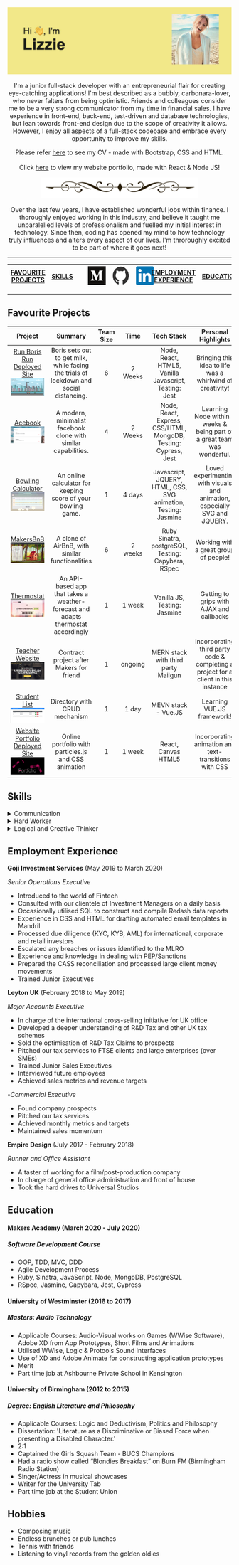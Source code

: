 ![header](https://github.com/LTurns/Github_CV/blob/master/images/header_with_image.png)

<p align="center">
I'm a junior full-stack developer with an entrepreneurial flair for creating eye-catching applications! I'm best described as a bubbly, carbonara-lover, who never falters from being optimistic. Friends and colleagues consider me to be a very strong communicator from my time in financial sales. I have experience in front-end, back-end, test-driven and database technologies, but lean towards front-end design due to the scope of creativity it allows. However, I enjoy all aspects of a full-stack codebase and embrace every opportunity to improve my skills. </p>
  <p align="center">
  Please refer <a href="https://lizziecv.netlify.app/">here</a> to see my CV - made with Bootstrap, CSS and HTML. <br></br> Click <a href="https://lizzieportfolio.netlify.app/">here</a> to view my website portfolio, made with React & Node JS!
</p>
<div align="center">
<img src="https://github.com/LTurns/LTurns/blob/master/new_border.png"/>
</div>


<p align="center"> 
Over the last few years, I have established wonderful jobs within finance. I thoroughly enjoyed working in this industry, and believe it taught me unparalelled levels of professionalism and fuelled my initial interest in technology. Since then, coding has opened my mind to how technology truly influences and alters every aspect of our lives. I'm throroughly excited to be part of where it goes next!
  </p>

---------------------------------------------

|[FAVOURITE PROJECTS](#chapter-1)|[SKILLS](#chapter-2)|<a href="https://blog.makersacademy.com/@lizzieturney"> <img src="./medium.png" alt="medium" hspace="20" height="42" width="42"></a>|<a href="https://github.com/LTurns"><img src="./github.png" alt="github" hspace="20" height="42" width="42"></a>| <a href="https://www.linkedin.com/in/lizzie-turney-b35548a1/"><img src="./linkedin.png" alt="linkedin" height="42" hspace="20" width="42"></a>|[EMPLOYMENT EXPERIENCE](#chapter-3)|[EDUCATION](#chapter-4)|
|:-:|:-:|:-:|:-:|:-:|:-:|:-:|

------------------------------------------------------------------------------------




## Favourite Projects <a name="chapter-1"></a>


|Project|Summary|Team Size|Time|Tech Stack|Personal Highlights|
|:-:|:-:|:-:|:-:|:-:|:-:|
  |[Run Boris Run](https://github.com/LTurns/run_boris_run) [Deployed Site](https://run-boris-run.netlify.app/)<br> ![runborisrun](https://github.com/LTurns/LTurns/blob/master/run_boris_run.png)| Boris sets out to get milk, while facing the trials of lockdown and social distancing.|6|2 Weeks|Node, React, HTML5, Vanilla Javascript, Testing: Jest|Bringing this idea to life was a whirlwind of creativity!|
|[Acebook](https://github.com/LTurns/Acebook)<br> ![acebook](https://github.com/LTurns/LTurns/blob/master/acebook.png)|A modern, minimalist facebook clone with similar capabilities.|4|2 Weeks|Node, React, Express, CSS/HTML, MongoDB, Testing: Cypress, Jest|Learning Node within 2 weeks & being part of a great team was wonderful.|
|[Bowling Calculator](https://github.com/LTurns/bowling_challenge)<br> ![bowlingcalculator](https://github.com/LTurns/LTurns/blob/master/bowling_calculator.png)| An online calculator for keeping score of your bowling game.|1|4 days|Javascript, JQUERY, HTML, CSS, SVG animation, Testing: Jasmine|Loved experimenting with visuals and animation, especially SVG and JQUERY.| 
|[MakersBnB](https://github.com/LTurns/makersBnB)<br>![makersBnB](https://github.com/LTurns/LTurns/blob/master/makers_bnb.png)|A clone of AirBnB, with similar functionalities|6|2 weeks|Ruby Sinatra, postgreSQL, Testing: Capybara, RSpec| Working with a great group of people!|
|[Thermostat](https://github.com/LTurns/thermostat)<br>![thermostat](https://github.com/LTurns/LTurns/blob/master/thermostat.png)|An API-based app that takes a weather-forecast and adapts thermostat accordingly|1|1 week|Vanilla JS, Testing: Jasmine| Getting to grips with AJAX and callbacks|
|[Teacher Website](https://github.com/LTurns/teacher_website)<br>![teacherwebsite](https://github.com/LTurns/LTurns/blob/master/teacher_website.png)|Contract project after Makers for friend|1|ongoing|MERN stack with third party Mailgun| Incorporating third party code & completing a project for a client in this instance|
|[Student List](https://github.com/LTurns/vue_student_list)<br>![studentdirectory](https://github.com/LTurns/LTurns/blob/master/student_directory.png)|Directory with CRUD mechanism|1|1 day|MEVN stack - Vue.JS|Learning VUE.JS framework!|
|[Website Portfolio](https://github.com/LTurns/website_portfolio) [Deployed Site](https://lizzieportfolio.netlify.app/)<br>![portfolio](https://github.com/LTurns/LTurns/blob/master/portfolio.png)|Online portfolio with particles.js and CSS animation|1|1 week|React, Canvas HTML5|Incorporating animation and text-transitions with CSS|


<!-- ### Personal Projects ###

|Project|Summary|Time|Tech Stack|Testing|
|:---|:---|:---|:---|:---|
|Thermostat| | | |//Involve my city front-end design for this one|

 use thermostat to include weather API and design - then put this in personal projects -->


## Skills <a name="chapter-2"></a>


<details close>
<summary>Communication</summary>
<br>
  
  In my previous job, much of my time involved consulting with financial investors or investment managers over large amounts of money. This required a high-level of clarity and professionalism, something I can certainly bring to the table. Further to this, in sales, you learn to "mirror" your clients. Selling everyday, though immensely tough, taught me to tailor my approach to each individual, among other invaluable lessons. This stream of varied conversation was something I exceeded in, always hitting target and bringing in over £200k of revenue in my first year.

Technology is perhaps the most indispensable industry of our time. Therefore, being a strong communicator, someone to bridge the gap between client and developer, is perhaps more important than ever and will continue to be a growing necessity.

</details>
  
  <details close>
<summary>Hard Worker</summary>
<br>
  
Jumping from a "C" to an "A" for A level French, exceeding my predicted grades, County Squash Champion and Grade 8 Voice were some early examples of my ability to work and study hard. More recently, it has been proven in my professional career, such as when I received a large promotion from Commercial Executive to Major Accounts Executive at the age of 24.

Self-sufficiency has always been important to me. I wanted to do Makers Academy for over a year and was able to save and complete the course, all while paying rent and bills in London independently. When I come across a problem in my code, it will niggle me until I solve it. I find great satisfaction in seeing my hard work pay off, and technology is no exception. As someone who has worked in industries such as film, sales and finance, I know versatility and a strong work ethic, are essential.

</details>

  <details close>
<summary>Logical and Creative Thinker</summary>
<br>
  
When studying English Literature and Philosophy at University, one of the most useful subject matters was the study of Logic. This was my strongest subject throughout my time at University. I received honours for every paper. Deducting the correct arguments and using mathmatical approaches came to me far more naturally than I ever suspected; I am able to revisit this part of my mind when I code. It has also benefited my creative side. In my masters, I had to edit, create and compose sound for trailers. Click [here](https://www.youtube.com/watch?v=Sukp6BQ7_dQ) to see the trailer I made for a 4 minute film. Combining logic, analytics and creativity really seemed to ameliorate and strengthen my work.

The world is ever evolving due to technology. Creativity, entrepreneurship and logical thinking are at the forefront of this evolution, so having the mindset to get involved, stay ahead, and one day make your own venture, truly excites me.

</details>


## Employment Experience <a name="chapter-3"></a>


**Goji Investment Services** (May 2019 to March 2020)  

*Senior Operations Executive*  
- Introduced to the world of Fintech
- Consulted with our clientele of Investment Managers on a daily basis
- Occasionally utilised SQL to construct  and compile Redash data reports
- Experience in CSS and HTML for drafting automated email templates in Mandril
- Processed due diligence (KYC, KYB, AML) for international, corporate and retail investors
- Escalated any breaches or issues identified to the MLRO
- Experience and knowledge in dealing with PEP/Sanctions
- Prepared the CASS reconciliation and processed large client money movements
- Trained Junior Executives

**Leyton UK** (February 2018 to May 2019)   

*Major Accounts Executive*
- In charge of the international cross-selling initiative for UK office
- Developed a deeper understanding of R&D Tax and other UK tax schemes
- Sold the optimisation of R&D Tax Claims to prospects
- Pitched our tax services to FTSE clients and large enterprises (over SMEs)
- Trained Junior Sales Executives
- Interviewed future employees
- Achieved sales metrics and revenue targets

-*Commercial Executive*
- Found company prospects
- Pitched our tax services
- Achieved monthly metrics and targets
- Maintained sales momentum

**Empire Design** (July 2017 - February 2018)

*Runner and Office Assistant*
- A taster of working for a film/post-production company
- In charge of general office administration and front of house
- Took the hard drives to Universal Studios

## Education <a name="chapter-4"></a>


#### Makers Academy (March 2020 - July 2020)
##### Software Development Course #####

- OOP, TDD, MVC, DDD
- Agile Development Process
- Ruby, Sinatra, JavaScript, Node, MongoDB, PostgreSQL
- RSpec, Jasmine, Capybara, Jest, Cypress

#### University of Westminster (2016 to 2017)
##### Masters: Audio Technology #####

- Applicable Courses: Audio-Visual works on Games (WWise Software), Adobe XD from App Prototypes, Short Films and Animations
- Utilised WWise, Logic & Protools Sound Interfaces
- Use of XD and Adobe Animate for constructing application prototypes
- Merit
- Part time job at Ashbourne Private School in Kensington

#### University of Birmingham (2012 to 2015)
##### Degree: English Literature and Philosophy #####

- Applicable Courses: Logic and Deductivism,  Politics and Philosophy
- Dissertation: 'Literature as a Discriminative or Biased Force when presenting a Disabled Character.'
- 2:1
- Captained the Girls Squash Team - BUCS Champions
- Had a radio show called “Blondies Breakfast” on Burn FM (Birmingham Radio Station)
- Singer/Actress in musical showcases
- Writer for the University Tab
- Part time job at the Student Union

## Hobbies <a name="chapter-5"></a>

- Composing music
- Endless brunches or pub lunches
- Tennis with friends
- Listening to vinyl records from the golden oldies


